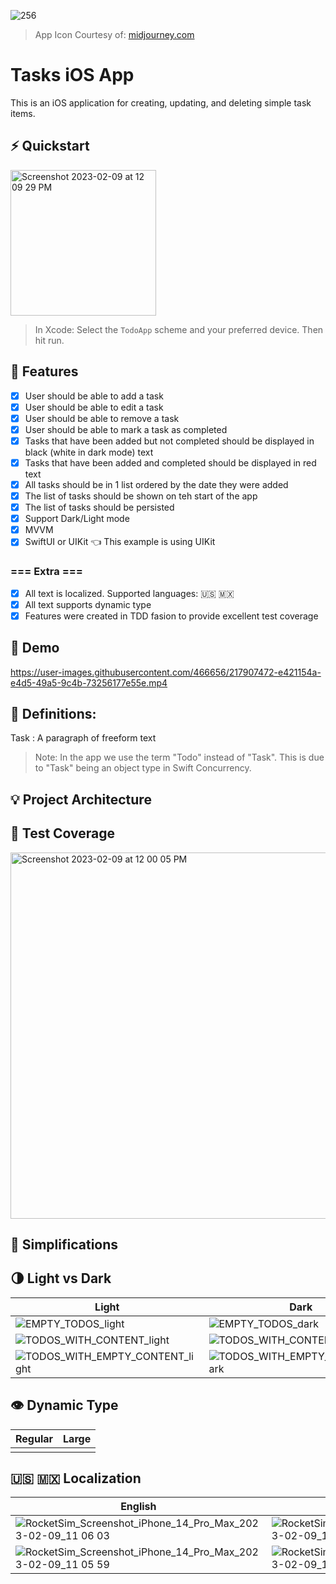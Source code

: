![256](https://user-images.githubusercontent.com/466656/217907554-6d732a98-8fb7-44a0-ae19-0dc25c682a4c.png)
> App Icon Courtesy of: [midjourney.com](https://midjourney.com)

# Tasks iOS App
This is an iOS application for creating, updating, and deleting simple task items.

## ⚡️ Quickstart
<img width="233" alt="Screenshot 2023-02-09 at 12 09 29 PM" src="https://user-images.githubusercontent.com/466656/217908348-f76cc7ff-f337-432b-b460-e0557306f6cd.png">

> In Xcode: Select the `TodoApp` scheme and your preferred device. Then hit run.

## 🎯 Features
- [x] User should be able to add a task
- [x] User should be able to edit a task
- [x] User should be able to remove a task
- [x] User should be able to mark a task as completed
- [x] Tasks that have been added but not completed should be displayed in black (white in dark mode) text
- [x] Tasks that have been added and completed should be displayed in red text
- [x] All tasks should be in 1 list ordered by the date they were added
- [x] The list of tasks should be shown on teh start of the app
- [x] The list of tasks should be persisted
- [x] Support Dark/Light mode
- [x] MVVM
- [x] SwiftUI or UIKit 👈 This example is using UIKit

### === Extra ===
- [x] All text is localized. Supported languages: 🇺🇸 🇲🇽
- [x] All text supports dynamic type
- [x] Features were created in TDD fasion to provide excellent test coverage

## 📲 Demo

https://user-images.githubusercontent.com/466656/217907472-e421154a-e4d5-49a5-9c4b-73256177e55e.mp4

## 📖 Definitions:

Task
: A paragraph of freeform text
> Note: In the app we use the term "Todo" instead of "Task". This is due to "Task" being an object type in Swift Concurrency.

## 💡 Project Architecture

## 🤖 Test Coverage

<img width="586" alt="Screenshot 2023-02-09 at 12 00 05 PM" src="https://user-images.githubusercontent.com/466656/217908324-7ef2f426-dde6-4cc1-9697-485338b0189e.png">

## 👀 Simplifications

## 🌗 Light vs Dark

| Light | Dark |
| ----- | ----- |
|![EMPTY_TODOS_light](https://user-images.githubusercontent.com/466656/217914327-db34d399-f4cf-49f4-bf3f-d6817ced2f99.png)|![EMPTY_TODOS_dark](https://user-images.githubusercontent.com/466656/217914346-e5b8535b-82c9-4260-a718-ce4b6c63d3e0.png)|
|![TODOS_WITH_CONTENT_light](https://user-images.githubusercontent.com/466656/217914403-ecb46538-dd6c-4b2f-a2d9-a8f48fe42bd2.png)|![TODOS_WITH_CONTENT_dark](https://user-images.githubusercontent.com/466656/217914426-d05edafc-78ef-474b-b09d-bb84859f7ae5.png)|
|![TODOS_WITH_EMPTY_CONTENT_light](https://user-images.githubusercontent.com/466656/217914552-6577aee4-ce20-4cce-90cc-2fab1cf7f7ea.png)|![TODOS_WITH_EMPTY_CONTENT_dark](https://user-images.githubusercontent.com/466656/217914576-680e44e9-92f3-4e0b-a506-8202b5a40971.png)|

## 👁️ Dynamic Type

| Regular | Large |
| ----- | ----- |
|||

## 🇺🇸 🇲🇽 Localization

| English | Spanish |
| ----- | ----- |
|![RocketSim_Screenshot_iPhone_14_Pro_Max_2023-02-09_11 06 03](https://user-images.githubusercontent.com/466656/217911521-11f2df37-179a-451e-9a37-aaee3d9030fe.png)|![RocketSim_Screenshot_iPhone_14_Pro_Max_2023-02-09_11 05 26](https://user-images.githubusercontent.com/466656/217911535-720c6467-472c-4f79-a424-249888fb9e9e.png)|
|![RocketSim_Screenshot_iPhone_14_Pro_Max_2023-02-09_11 05 59](https://user-images.githubusercontent.com/466656/217911554-128994a4-c184-418a-b9e3-ced211e95020.png)|![RocketSim_Screenshot_iPhone_14_Pro_Max_2023-02-09_11 05 39](https://user-images.githubusercontent.com/466656/217911571-f23f2232-1a3b-4f16-8891-fe4d38649584.png)|
